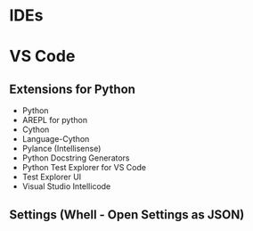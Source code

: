 IDEs
========

# VS Code

## Extensions for Python
* Python
* AREPL for python
* Cython
* Language-Cython
* Pylance (Intellisense)
* Python Docstring Generators
* Python Test Explorer for VS Code
* Test Explorer UI
* Visual Studio Intellicode

## Settings (Whell - Open Settings as JSON)
